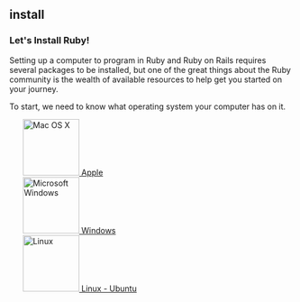## install
### Let's Install Ruby!

Setting up a computer to program in Ruby and Ruby on Rails requires several packages to be installed, but one of the
great things about the Ruby community is the wealth of available resources to help get you started on your journey.

To start, we need to know what operating system your computer has on it.

<ul id="os-select">
  <li style="list-style: none">
    <a id="body" href="/install/osx">
      <img src="https://github.com/danchoi/bostonrb-beginners/raw/master/public/images/osx.png" alt="Mac OS X" width="100" height="100" />
      Apple
    </a>
  </li>
  <li style="list-style: none">
    <a href="/install/windows">
      <img src="https://github.com/danchoi/bostonrb-beginners/raw/master/public/images/windows.png" alt="Microsoft Windows"  width="100" height="100" />
      Windows
    </a>
  </li>
  <li style="list-style: none">
    <a href="/install/ubuntu">
      <img src="https://github.com/danchoi/bostonrb-beginners/raw/master/public/images/tux.png" alt="Linux" width="100" height="100" />
      Linux - Ubuntu
    </a>
  </li>
</ul>
